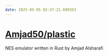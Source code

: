 ```yaml
---
date: 2025-05-05 02:37:21.690353
---
```


# [Amjad50/plastic](https://github.com/Amjad50/plastic)

NES emulator written in Rust by Amjad Alsharafi
